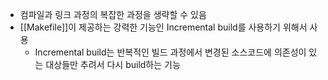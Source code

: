 - 컴파일과 링크 과정의 복잡한 과정을 생략할 수 있음
- [[Makefile]]이 제공하는 강력한 기능인 Incremental build를 사용하기 위해서 사용
	- Incremental build는 반복적인 빌드 과정에서 변경된 소스코드에 의존성이 있는 대상들만 추려서 다시 build하는 기능